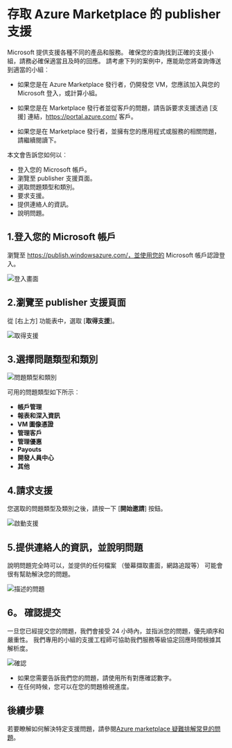 <properties
   pageTitle="存取 Azure Marketplace 的 publisher 支援 |Microsoft Azure"
   description="如何存取及送出 publisher 支援要求 Azure Marketplace"
   services="marketplace-publishing"
   documentationCenter="na"
   authors="v-jeana"
   manager="lakoch"
   editor=""/>

<tags
   ms.service="marketplace"
   ms.devlang="na"
   ms.topic="article"
   ms.tgt_pltfrm="na"
   ms.workload="na"
   ms.date="12/06/2015"
   ms.author="v-jeana; hascipio"/>


# <a name="accessing-publisher-support-for-the-azure-marketplace"></a>存取 Azure Marketplace 的 publisher 支援

Microsoft 提供支援各種不同的產品和服務。 確保您的查詢找到正確的支援小組，請務必確保適當且及時的回應。 請考慮下列的案例中，應能助您將查詢傳送到適當的小組︰

- 如果您是在 Azure Marketplace 發行者，仍開發您 VM，您應該加入與您的 Microsoft 登入，或計算小組。

- 如果您是在 Marketplace 發行者並從客戶的問題，請告訴要求支援透過 [支援] 連結，https://portal.azure.com/ 客戶。

- 如果您是在 Marketplace 發行者，並擁有您的應用程式或服務的相關問題，請繼續閱讀下。

本文會告訴您如何以︰

- 登入您的 Microsoft 帳戶。
- 瀏覽至 publisher 支援頁面。
- 選取問題類型和類別。
- 要求支援。
- 提供連絡人的資訊。
- 說明問題。

## <a name="1-sign-in-to-your-microsoft-account"></a>1.登入您的 Microsoft 帳戶

瀏覽至 https://publish.windowsazure.com/，並使用您的 Microsoft 帳戶認證登入。

  ![登入畫面][1]

## <a name="2-navigate-to-the-publisher-support-pages"></a>2.瀏覽至 publisher 支援頁面

從 [右上方] 功能表中，選取 [**取得支援**]。

  ![取得支援][2]

## <a name="3-select-the-problem-type-and-category"></a>3.選擇問題類型和類別

![問題類型和類別][3]

可用的問題類型如下所示︰

  - **帳戶管理**
  - **報表和深入資訊**
  - **VM 圖像憑證**
  - **管理客戶**
  - **管理優惠**
  - **Payouts**
  - **開發人員中心**
  - **其他**

## <a name="4-request-support"></a>4.請求支援

您選取的問題類型及類別之後，請按一下 [**開始邀請**] 按鈕。

![啟動支援][4]

## <a name="5-provide-contact-information-and-describe-the-problem"></a>5.提供連絡人的資訊，並說明問題

說明問題完全時可以，並提供的任何檔案 （螢幕擷取畫面，網路追蹤等） 可能會很有幫助解決您的問題。

![描述的問題][5]

## <a name="6-submission-confirmation"></a>6。 確認提交

一旦您已經提交您的問題，我們會接受 24 小時內，並指派您的問題，優先順序和嚴重性。 我們專用的小組的支援工程師可協助我們服務等級協定回應時間根據其解析度。

![確認][6]
+ 如果您需要告訴我們您的問題，請使用所有對應確認數字。
+ 在任何時候，您可以在您的問題檢視進度。

## <a name="next-steps"></a>後續步驟

若要瞭解如何解決特定支援問題，請參閱[Azure marketplace 疑難排解常見的問題](marketplace-publishing-support-common-issues.md)。

[1]: ./media/marketplace-publishing-get-publisher-support/step1.png
[2]: ./media/marketplace-publishing-get-publisher-support/step2.png
[3]: ./media/marketplace-publishing-get-publisher-support/step3.png
[4]: ./media/marketplace-publishing-get-publisher-support/step4.png
[5]: ./media/marketplace-publishing-get-publisher-support/step5.png
[6]: ./media/marketplace-publishing-get-publisher-support/step6.png
